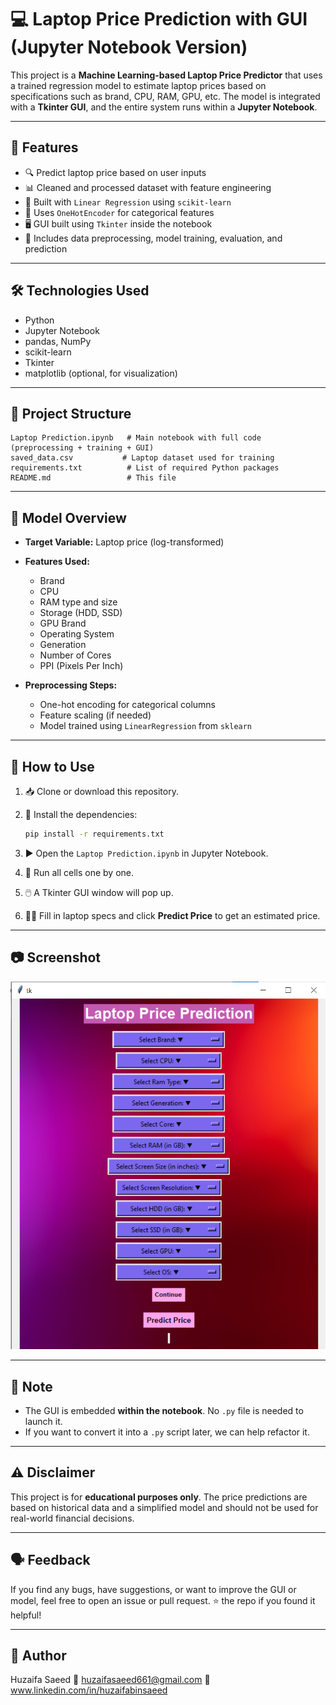 # 💻 Laptop Price Prediction with GUI (Jupyter Notebook Version)

This project is a **Machine Learning-based Laptop Price Predictor** that uses a trained regression model to estimate laptop prices based on specifications such as brand, CPU, RAM, GPU, etc. The model is integrated with a **Tkinter GUI**, and the entire system runs within a **Jupyter Notebook**.

---

## 📌 Features

* 🔍 Predict laptop price based on user inputs
* 📊 Cleaned and processed dataset with feature engineering
* 🧠 Built with `Linear Regression` using `scikit-learn`
* 🧱 Uses `OneHotEncoder` for categorical features
* 🖥️ GUI built using `Tkinter` inside the notebook
* 📁 Includes data preprocessing, model training, evaluation, and prediction

---

## 🛠 Technologies Used

* Python
* Jupyter Notebook
* pandas, NumPy
* scikit-learn
* Tkinter
* matplotlib (optional, for visualization)

---

## 📁 Project Structure

```
Laptop Prediction.ipynb   # Main notebook with full code (preprocessing + training + GUI)
saved_data.csv           # Laptop dataset used for training
requirements.txt          # List of required Python packages
README.md                 # This file
```

---

## 🧠 Model Overview

* **Target Variable:** Laptop price (log-transformed)

* **Features Used:**

  * Brand
  * CPU
  * RAM type and size
  * Storage (HDD, SSD)
  * GPU Brand
  * Operating System
  * Generation
  * Number of Cores
  * PPI (Pixels Per Inch)

* **Preprocessing Steps:**

  * One-hot encoding for categorical columns
  * Feature scaling (if needed)
  * Model trained using `LinearRegression` from `sklearn`

---

## 🧪 How to Use

1. 📥 Clone or download this repository.

2. 🔧 Install the dependencies:

   ```bash
   pip install -r requirements.txt
   ```

3. ▶️ Open the `Laptop Prediction.ipynb` in Jupyter Notebook.

4. 🔢 Run all cells one by one.

5. 🖱️ A Tkinter GUI window will pop up.

6. 👨‍💻 Fill in laptop specs and click **Predict Price** to get an estimated price.

---

## 📷 Screenshot

![image alt](https://github.com/zaifi320/laptop-price-prediction-app/blob/e09c42eb3ef21abbc007acc6866c8ea675c687e2/GUI_Sample.png)

---

## 📌 Note

* The GUI is embedded **within the notebook**. No `.py` file is needed to launch it.
* If you want to convert it into a `.py` script later, we can help refactor it.

---

## ⚠️ Disclaimer

This project is for **educational purposes only**. The price predictions are based on historical data and a simplified model and should not be used for real-world financial decisions.

---

## 🗣️ Feedback

If you find any bugs, have suggestions, or want to improve the GUI or model, feel free to open an issue or pull request. ⭐ the repo if you found it helpful!

---

## 👤 Author
Huzaifa Saeed
📧 huzaifasaeed661@gmail.com
🔗 www.linkedin.com/in/huzaifabinsaeed
